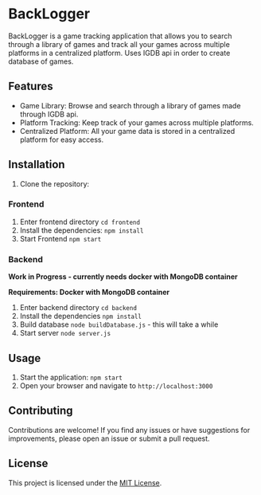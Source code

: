 # BackLogger

BackLogger is a game tracking application that allows you to search through a library of games and track all your games across multiple platforms in a centralized platform. Uses IGDB api in order to create database of games.

## Features

- Game Library: Browse and search through a library of games made through IGDB api.
- Platform Tracking: Keep track of your games across multiple platforms.
- Centralized Platform: All your game data is stored in a centralized platform for easy access.

## Installation

1. Clone the repository:

### Frontend
1. Enter frontend directory `cd frontend`
2. Install the dependencies: `npm install`
3. Start Frontend `npm start`

### Backend
**Work in Progress - currently needs docker with MongoDB container**

**Requirements: Docker with MongoDB container**
1. Enter backend directory `cd backend`
2. Install the dependencies `npm install`
3. Build database `node buildDatabase.js` - this will take a while
4. Start server `node server.js`

## Usage

1. Start the application: `npm start`
2. Open your browser and navigate to `http://localhost:3000`

## Contributing

Contributions are welcome! If you find any issues or have suggestions for improvements, please open an issue or submit a pull request.

## License

This project is licensed under the [MIT License](LICENSE).
